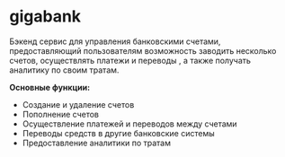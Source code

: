 # gigabank
Бэкенд сервис для управления банковскими счетами, предоставляющий пользователям возможность заводить несколько счетов, осуществлять платежи и переводы
, а также получать аналитику по своим тратам.

**Основные функции:**
* Создание и удаление счетов
* Пополнение счетов
* Осуществление платежей и переводов между счетами
* Переводы средств в другие банковские системы
* Предоставление аналитики по тратам
